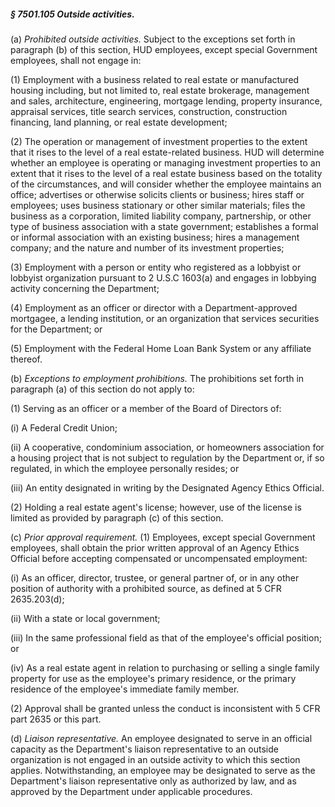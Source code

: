 ##### § 7501.105 Outside activities. #####

(a) *Prohibited outside activities.* Subject to the exceptions set forth in paragraph (b) of this section, HUD employees, except special Government employees, shall not engage in:

(1) Employment with a business related to real estate or manufactured housing including, but not limited to, real estate brokerage, management and sales, architecture, engineering, mortgage lending, property insurance, appraisal services, title search services, construction, construction financing, land planning, or real estate development;

(2) The operation or management of investment properties to the extent that it rises to the level of a real estate-related business. HUD will determine whether an employee is operating or managing investment properties to an extent that it rises to the level of a real estate business based on the totality of the circumstances, and will consider whether the employee maintains an office; advertises or otherwise solicits clients or business; hires staff or employees; uses business stationary or other similar materials; files the business as a corporation, limited liability company, partnership, or other type of business association with a state government; establishes a formal or informal association with an existing business; hires a management company; and the nature and number of its investment properties;

(3) Employment with a person or entity who registered as a lobbyist or lobbyist organization pursuant to 2 U.S.C 1603(a) and engages in lobbying activity concerning the Department;

(4) Employment as an officer or director with a Department-approved mortgagee, a lending institution, or an organization that services securities for the Department; or

(5) Employment with the Federal Home Loan Bank System or any affiliate thereof.

(b) *Exceptions to employment prohibitions.* The prohibitions set forth in paragraph (a) of this section do not apply to:

(1) Serving as an officer or a member of the Board of Directors of:

(i) A Federal Credit Union;

(ii) A cooperative, condominium association, or homeowners association for a housing project that is not subject to regulation by the Department or, if so regulated, in which the employee personally resides; or

(iii) An entity designated in writing by the Designated Agency Ethics Official.

(2) Holding a real estate agent's license; however, use of the license is limited as provided by paragraph (c) of this section.

(c) *Prior approval requirement.* (1) Employees, except special Government employees, shall obtain the prior written approval of an Agency Ethics Official before accepting compensated or uncompensated employment:

(i) As an officer, director, trustee, or general partner of, or in any other position of authority with a prohibited source, as defined at 5 CFR 2635.203(d);

(ii) With a state or local government;

(iii) In the same professional field as that of the employee's official position; or

(iv) As a real estate agent in relation to purchasing or selling a single family property for use as the employee's primary residence, or the primary residence of the employee's immediate family member.

(2) Approval shall be granted unless the conduct is inconsistent with 5 CFR part 2635 or this part.

(d) *Liaison representative.* An employee designated to serve in an official capacity as the Department's liaison representative to an outside organization is not engaged in an outside activity to which this section applies. Notwithstanding, an employee may be designated to serve as the Department's liaison representative only as authorized by law, and as approved by the Department under applicable procedures.